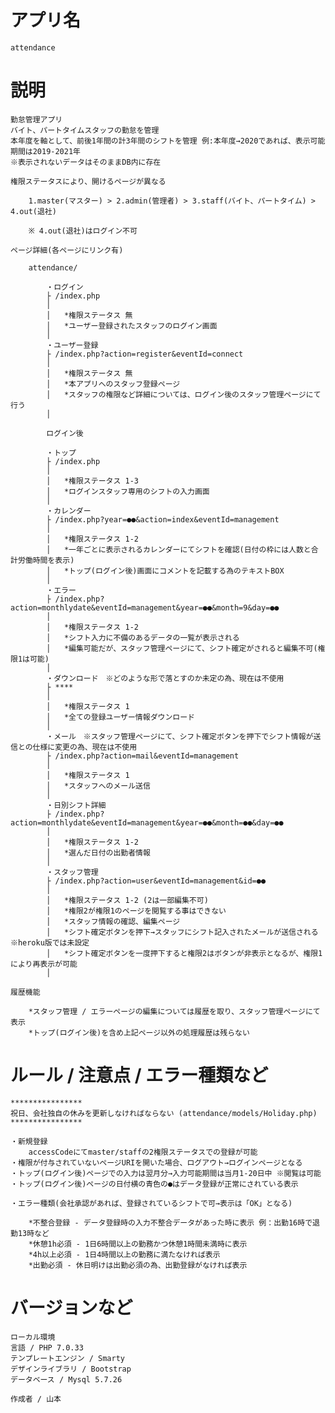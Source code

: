# アプリ名

    attendance

# 説明

    勤怠管理アプリ
    バイト、パートタイムスタッフの勤怠を管理
    本年度を軸として、前後1年間の計3年間のシフトを管理 例:本年度→2020であれば、表示可能期間は2019-2021年
    ※表示されないデータはそのままDB内に存在
    
    権限ステータスにより、開けるページが異なる

        1.master(マスター) > 2.admin(管理者) > 3.staff(バイト、パートタイム) > 4.out(退社)
        
        ※ 4.out(退社)はログイン不可

    ページ詳細(各ページにリンク有)
        
        attendance/
            
            ・ログイン
            ├ /index.php
            │
            │   *権限ステータス 無
            │   *ユーザー登録されたスタッフのログイン画面
            │
            ・ユーザー登録
            ├ /index.php?action=register&eventId=connect
            │
            │   *権限ステータス 無
            │   *本アプリへのスタッフ登録ページ
            │   *スタッフの権限など詳細については、ログイン後のスタッフ管理ページにて行う
            │

            ログイン後

            ・トップ
            ├ /index.php
            │
            │   *権限ステータス 1-3
            │   *ログインスタッフ専用のシフトの入力画面
            │
            ・カレンダー
            ├ /index.php?year=●●&action=index&eventId=management
            │
            │   *権限ステータス 1-2
            │   *一年ごとに表示されるカレンダーにてシフトを確認(日付の枠には人数と合計労働時間を表示)
            │   *トップ(ログイン後)画面にコメントを記載する為のテキストBOX
            │
            ・エラー
            ├ /index.php?action=monthlydate&eventId=management&year=●●&month=9&day=●●
            │
            │   *権限ステータス 1-2
            │   *シフト入力に不備のあるデータの一覧が表示される
            │   *編集可能だが、スタッフ管理ページにて、シフト確定がされると編集不可(権限1は可能)
            │   
            ・ダウンロード　※どのような形で落とすのか未定の為、現在は不使用
            ├ ****
            │
            │   *権限ステータス 1
            │   *全ての登録ユーザー情報ダウンロード
            │
            ・メール　※スタッフ管理ページにて、シフト確定ボタンを押下でシフト情報が送信との仕様に変更の為、現在は不使用
            ├ /index.php?action=mail&eventId=management
            │
            │   *権限ステータス 1
            │   *スタッフへのメール送信
            │
            ・日別シフト詳細
            ├ /index.php?action=monthlydate&eventId=management&year=●●&month=●●&day=●●
            │
            │   *権限ステータス 1-2
            │   *選んだ日付の出勤者情報
            │ 
            ・スタッフ管理
            ├ /index.php?action=user&eventId=management&id=●●
            │
            │   *権限ステータス 1-2 (2は一部編集不可)
            │   *権限2が権限1のページを閲覧する事はできない
            │   *スタッフ情報の確認、編集ページ
            │   *シフト確定ボタンを押下→スタッフにシフト記入されたメールが送信される ※heroku版では未設定
            │   *シフト確定ボタンを一度押下すると権限2はボタンが非表示となるが、権限1により再表示が可能
            │

    履歴機能
          
        *スタッフ管理 / エラーページの編集については履歴を取り、スタッフ管理ページにて表示
        *トップ(ログイン後)を含め上記ページ以外の処理履歴は残らない

# ルール / 注意点 / エラー種類など

    ****************
    祝日、会社独自の休みを更新しなければならない (attendance/models/Holiday.php)
    ****************

    ・新規登録
        accessCodeにてmaster/staffの2権限ステータスでの登録が可能
    ・権限が付与されていないページURIを開いた場合、ログアウト→ログインページとなる
    ・トップ(ログイン後)ページでの入力は翌月分→入力可能期間は当月1-20日中 ※閲覧は可能
    ・トップ(ログイン後)ページの日付横の青色の●はデータ登録が正常にされている表示

    ・エラー種類(会社承認があれば、登録されているシフトで可→表示は「OK」となる)

        *不整合登録 - データ登録時の入力不整合データがあった時に表示 例：出勤16時で退勤13時など
        *休憩1h必須 - 1日6時間以上の勤務かつ休憩1時間未満時に表示
        *4h以上必須 - 1日4時間以上の勤務に満たなければ表示
        *出勤必須 - 休日明けは出勤必須の為、出勤登録がなければ表示

# バージョンなど

    ローカル環境
    言語 / PHP 7.0.33
    テンプレートエンジン / Smarty
    デザインライブラリ / Bootstrap
    データベース / Mysql 5.7.26

    作成者 / 山本
